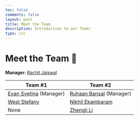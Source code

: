 ```yaml
---
toc: false
comments: false
layout: post
title: Meet the Team
description: Introduction to our Team!
type: ccc
---
```


# Meet the Team 🚀

**Manager:** [Rachit Jaiswal](https://github.com/rachit-j/)

| **Team #1** | **Team #2**  |
|---------|----------|
| [Evan Svetina](https://github.com/EvanSvetina) (Manager)   | [Ruhaan Bansal](https://github.com/Ruhaan-Bansal) (Manager)  |
| [West Stefany](https://github.com/THEGAMER221148)    |  [Nikhil Ekambaram](https://github.com/Nikhile22427)    |
|  None | [Zhengji Li](https://github.com/xinjiav2)          |



